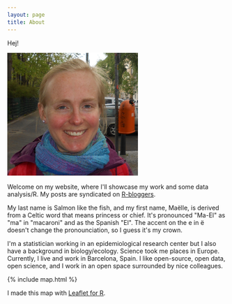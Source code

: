 ```yaml
---
layout: page
title: About
---
```


Hej! 

<img src="/assets/maelle.JPG" alt="maelle" width="300">

Welcome on my website, where I'll showcase my work and some data analysis/R. My posts are syndicated on <a href="http://www.r-bloggers.com/">R-bloggers</a>.

My last name is Salmon like the fish, and my first name, Maëlle, is derived from a Celtic word that means princess or chief. It's pronounced "Ma-El" as "ma" in "macaroni" and as the Spanish "El". The accent on the e in ë doesn't change the pronounciation, so I guess it's my crown.

I'm a statistician working in an epidemiological research center but I also have a background in biology/ecology. Science took me places in Europe. Currently, I live and work in Barcelona, Spain. I like open-source, open data, open science, and I work in an open space surrounded by nice colleagues.

{% include map.html %}

I made this map with [Leaflet for R](https://rstudio.github.io/leaflet/).
